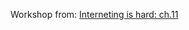 Workshop from: [Interneting is hard: ch.11](https://internetingishard.com/html-and-css/responsive-images/)